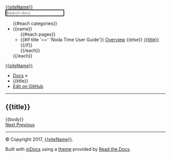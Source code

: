 ﻿<!DOCTYPE html>
<!--[if IE 8]><html class="no-js lt-ie9" lang="en" > <![endif]-->
<!--[if gt IE 8]><!-->
<html class="no-js" lang="en">
<!--<![endif]-->
<head>
    <meta charset="utf-8">
    <meta http-equiv="X-UA-Compatible" content="IE=edge">
    <meta name="viewport" content="width=device-width, initial-scale=1.0">
    <meta name="description" content="">
    <meta name="author" content="">
    <link rel="shortcut icon" href="/images/favicon.ico">
    <title>{{title}} | {{siteName}}</title>
    <link href='https://fonts.googleapis.com/css?family=Lato:400,700|Roboto+Slab:400,700|Inconsolata:400,700' rel='stylesheet' type='text/css'>
    <link rel="stylesheet" href="/styles/theme.css" type="text/css" />
    <link rel="stylesheet" href="/styles/theme_extra.css" type="text/css" />
    <link rel="stylesheet" href="/styles/highlight.css">
    <script src="/scripts/jquery-2.1.1.min.js"></script>
    <script src="/scripts/modernizr-2.8.3.min.js"></script>
    <script type="text/javascript" src="/scripts/highlight.pack.js"></script>
	<script src="/scripts/handlebars-v4.0.5.js"></script>
	    <script src="/scripts/theme.js"></script>
		<script type="text/javascript">
		$(function(){
			var context = {};
			$.get("/config.json", function(result)
			{
				context = eval(result);
				context.title = "";
				context.prevPage = {};
				context.nextPage = {};
				var pages = getPages(context.categories);
				setTitle(pages);
				// evaluate the tokens in the 'title' tag
				var source = $("title").text();
				var template = Handlebars.compile(source);
				var html = template({
					"siteName": context.siteName,
					"title" : context.title
				});
				$("title").text(html);
				// evaluate the tokens in the 'body' tag
				source = $("body").html();
				Handlebars.registerHelper('if', ifHelper);
				template = Handlebars.compile(source);
				html = template(context);
				$("body").html(html);
			});
			function getPages(categories){
				var pages = [];
				$.each(categories, function(index, item){
					$.each(item.pages, function(index, item){
						pages.push(item);
					});
				});
				return pages;
			}
			function setTitle(pages)
			{
				var url = location.href;
				var slashIndex = url.lastIndexOf("/");
				var pageUrl = url.substring(slashIndex + 1);
				if(pageUrl == "")
				{
					context.title = pages[0].title;
					context.prevPage.title = "";
					context.prevPage.url = "#";
					context.nextPage.title = pages[1].title;
					context.nextPage.url = pages[1].url;
					return;
				}
				for(var i = 1; i < pages.length; i++)
				{			
					if(pages[i].url == pageUrl){
						context.title = pages[i].title;
						context.prevPage.title = pages[i-1].title;
						context.prevPage.url = pages[i-1].url;
						if(pages.length - 1 == i){
							context.nextPage.title = "";
							context.nextPage.url = "#";
						}
						else{
							context.nextPage.title = pages[i+1].title;		
							context.nextPage.url = pages[i+1].url;
						}
						break;
					}
				}
			}
			function ifHelper (v1, operator, v2, options) {
				switch (operator) {
					case '==':
						return (v1 == v2) ? options.fn(this) : options.inverse(this);
					case '===':
						return (v1 === v2) ? options.fn(this) : options.inverse(this);
					case '!=':
						return (v1 != v2) ? options.fn(this) : options.inverse(this);
					case '!==':
						return (v1 !== v2) ? options.fn(this) : options.inverse(this);
					case '<':
						return (v1 < v2) ? options.fn(this) : options.inverse(this);
					case '<=':
						return (v1 <= v2) ? options.fn(this) : options.inverse(this);
					case '>':
						return (v1 > v2) ? options.fn(this) : options.inverse(this);
					case '>=':
						return (v1 >= v2) ? options.fn(this) : options.inverse(this);
					case '&&':
						return (v1 && v2) ? options.fn(this) : options.inverse(this);
					case '||':
						return (v1 || v2) ? options.fn(this) : options.inverse(this);
					default:
						return options.inverse(this);
				}
			}
		});
	</script>
</head>
<body class="wy-body-for-nav" role="document">
    <div class="wy-grid-for-nav">
        <nav data-toggle="wy-nav-shift" class="wy-nav-side stickynav">
            <div class="wy-side-nav-search">
                <a href="/" class="icon icon-home"> {{siteName}}</a>
                <form id="content_search" action="search.html">
                    <span role="status" aria-live="polite" class="ui-helper-hidden-accessible"></span>
                    <input name="q" id="mkdocs-search-query" type="text" class="search_input search-query ui-autocomplete-input" placeholder="Search docs" autocomplete="off" autofocus>
                </form>
            </div>
            <div class="wy-menu wy-menu-vertical" data-spy="affix" role="navigation" aria-label="main navigation">
                <ul>
					{{#each categories}}
						<li class="toctree-l1">
							<span>{{name}}</span>
							<ul class="subnav">
								{{#each pages}}
									<li class="toctree-l1">
										{{#if title '==' 'Noda Time User Guide'}}
											<a href="{{url}}">Overview</a>
										{{else}}
											<a href="{{url}}">{{title}}</a>
										{{/if}}
									</li>
								{{/each}}
							</ul>
						</li>
					{{/each}}
				</ul>
            </div>
        </nav>
        <section data-toggle="wy-nav-shift" class="wy-nav-content-wrap">
            <nav class="wy-nav-top" role="navigation" aria-label="top navigation">
                <i data-toggle="wy-nav-top" class="fa fa-bars"></i>
                <a href="#">{{siteName}}</a>
            </nav>
            <div class="wy-nav-content">
                <div class="rst-content">
                    <div role="navigation" aria-label="breadcrumbs navigation">
                        <ul class="wy-breadcrumbs">
                            <li><a href="/">Docs</a> &raquo;</li>
                            <li>{{title}}</li>
                            <li class="wy-breadcrumbs-aside">
                                <a href="#" class="icon icon-github"> Edit on GitHub</a>
                            </li>
                        </ul>
                        <hr />
                    </div>
                    <div role="main">
                        <div class="section">
							<h1>{{title}}</h1>
                            {{body}}
                        </div>
                    </div>
                    <footer>
                        <div class="rst-footer-buttons" role="navigation" aria-label="footer navigation">
                            <a href="{{nextPage.url}}" class="btn btn-neutral float-right" title="{{nextPage.title}}">Next <span class="icon icon-circle-arrow-right"></span></a>
                            <a href="{{prevPage.url}}" class="btn btn-neutral" title="{{prevPage.title}}"><span class="icon icon-circle-arrow-left"></span> Previous</a>
                        </div>
                        <hr />
                        <div role="contentinfo">
                            <p>© Copyright 2017, <a href="#">{{siteName}}</a>.</p>
                        </div>
                        Built with <a href="#">mDocs</a> using a <a href="https://github.com/snide/sphinx_rtd_theme">theme</a> provided by <a href="https://readthedocs.org">Read the Docs</a>.
                    </footer>
                </div>
            </div>
        </section>
    </div>
    <div class="rst-versions" role="note" style="cursor: pointer">
        <span class="rst-current-version" data-toggle="rst-current-version">
            <a href="#" class="icon icon-github" style="float: left; color: #fcfcfc"> GitHub</a>
        </span>
    </div>
</body>
</html>
